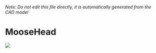 ###### Note: Do not edit this file directly, it is automatically generated from the CAD model

# MooseHead

![](/project.svg)

